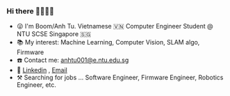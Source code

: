 ### Hi there :technologist::student:

<!--
**AnhTuDo1998/AnhTuDo1998** is a ✨ _special_ ✨ repository because its `README.md` (this file) appears on your GitHub profile.

Here are some ideas to get you started:

- 🔭 I’m currently working on ...
- 🌱 I’m currently learning ...
- 👯 I’m looking to collaborate on ...
- 🤔 I’m looking for help with ...
- 💬 Ask me about ...
- 📫 How to reach me: ...
- 😄 Pronouns: ...
- ⚡ Fun fact: ...
-->
- :stuck_out_tongue_winking_eye: I'm Boom/Anh Tu. Vietnamese :vietnam: Computer Engineer Student @ NTU SCSE Singapore :singapore:
- :books: My interest: Machine Learning, Computer Vision, SLAM algo, Firmware
- :phone: Contact me: anhtu001@e.ntu.edu.sg
- :office: [Linkedin](https://www.linkedin.com/in/anh-tu-d-b28590102/) , [Email](anhtu001@e.ntu.edu.sg)
- :hammer_and_pick: Searching for jobs ... Software Engineer, Firmware Engineer, Robotics Engineer, etc.
